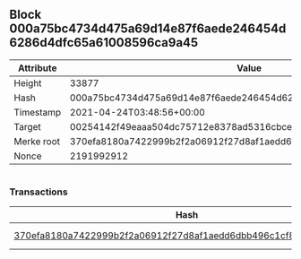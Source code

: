 ## Block 000a75bc4734d475a69d14e87f6aede246454d6286d4dfc65a61008596ca9a45

Attribute | Value
--- | ---
Height | 33877
Hash | 000a75bc4734d475a69d14e87f6aede246454d6286d4dfc65a61008596ca9a45
Timestamp | 2021-04-24T03:48:56+00:00
Target | 00254142f49eaaa504dc75712e8378ad5316cbcead634704b3734b6271167cc4
Merke root | 370efa8180a7422999b2f2a06912f27d8af1aedd6dbb496c1cf8cd61940896fc
Nonce | 2191992912

```

```

### Transactions

Hash | Amount
--- | ---
[370efa8180a7422999b2f2a06912f27d8af1aedd6dbb496c1cf8cd61940896fc](370efa8180a7422999b2f2a06912f27d8af1aedd6dbb496c1cf8cd61940896fc.md) | 10.00000000 SKEPTI 
